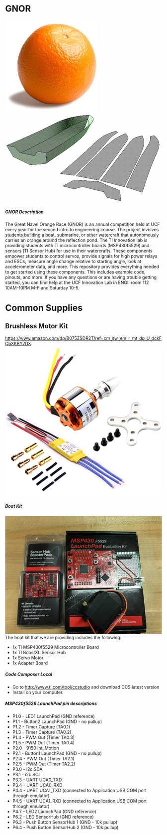 # GNOR
![alt tag](https://github.com/UCFInnovationLab/GNOR/blob/master/orange.jpg) ![alt tag](https://github.com/UCFInnovationLab/GNOR/blob/master/boathull.gif)
##### GNOR Description
The Great Navel Orange Race (GNOR) is an annual competition held at UCF every year for the second intro to engineering course. The project involves students building a boat, submarine, or other watercraft that autonomously carries an orange around the reflection pond.
The TI Innovation lab is providing students with TI microcontroller boards (MSP430f5529) and sensors (TI Sensor Hub) for use in their watercrafts. These components empower students to control servos, provide signals for high power relays and ESCs, measure angle change relative to starting angle, look at accelerometer data, and more.
This repository provides everything needed to get started using these components. This includes example code, pinouts, and more. If you have any questions or are having trouble getting started, you can find help at the UCF Innovation Lab in ENGII room 112 10AM-10PM M-F and Saturday 10-5. 

# Common Supplies

## Brushless Motor Kit
https://www.amazon.com/dp/B075ZSDR2T/ref=cm_sw_em_r_mt_dp_U_dckFCbXKBY7DX
![alt tag](https://github.com/UCFInnovationLab/GNOR/blob/master/brushless_motor1.png)

##### Boat Kit
![alt tag](https://github.com/UCFInnovationLab/GNOR/blob/master/GNOR%20Kit.jpg)
The boat kit that we are providing includes the following:
* 1x TI MSP430f5529 Microcontroller Board
* 1x TI BoostXL Sensor Hub
* 1x Servo Motor
* 1x Adapter Board

##### Code Composer *Local*
* Go to http://www.ti.com/tool/ccstudio and download CCS latest version
* Install on your computer.


##### MSP430f5529 LaunchPad pin descriptions
* P1.0 - LED1 LaunchPad (GND reference)
* P1.1 - Button2 LaunchPad (GND - no pullup)
* P1.2 - Timer Capture (TA0.1)
* P1.3 - Timer Capture (TA0.2)
* P1.4 - PWM Out (Timer TA0.3)
* P1.5 - PWM Out (Timer TA0.4)
* P2.0 - 9150 Int_Motion
* P2.1 - Button1 LaunchPad (GND - no pullup)
* P2.4 - PWM Out (Timer TA2.1)
* P2.5 - PWM Out (Timer TA2.2)
* P3.0 - i2c SDA
* P3.1 - i2c SCL
* P3.3 - UART UCA0_TXD
* P3.4 - UART UCA0_RXD
* P4.4 - UART UCA1_TXD (connected to Application USB COM port through emulator)
* P4.5 - UART UCA1_RXD (connected to Application USB COM port through emulator)
* P4.7 - LED2 LaunchPad (GND reference)
* P6.2 - LED SensorHub (GND reference)
* P6.3 - Push Button SensorHub 1 (GND - 10k pullup)
* P6.4 - Push Button SensorHub 2 (GND - 10k pullup)
